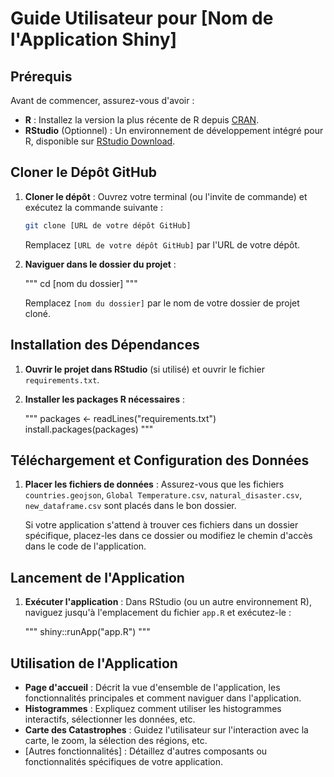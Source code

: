 # Guide Utilisateur pour [Nom de l'Application Shiny]

## Prérequis

Avant de commencer, assurez-vous d'avoir :

- **R** : Installez la version la plus récente de R depuis [CRAN](https://cran.r-project.org/).
- **RStudio** (Optionnel) : Un environnement de développement intégré pour R, disponible sur [RStudio Download](https://www.rstudio.com/products/rstudio/download/).

## Cloner le Dépôt GitHub

1. **Cloner le dépôt** : Ouvrez votre terminal (ou l'invite de commande) et exécutez la commande suivante :

   ```bash
   git clone [URL de votre dépôt GitHub]
   ```

   Remplacez `[URL de votre dépôt GitHub]` par l'URL de votre dépôt.

2. **Naviguer dans le dossier du projet** :

   """
   cd [nom du dossier]
   """

   Remplacez `[nom du dossier]` par le nom de votre dossier de projet cloné.

## Installation des Dépendances

1. **Ouvrir le projet dans RStudio** (si utilisé) et ouvrir le fichier `requirements.txt`.

2. **Installer les packages R nécessaires** :

   """
   packages <- readLines("requirements.txt")
   install.packages(packages)
   """

## Téléchargement et Configuration des Données

1. **Placer les fichiers de données** : Assurez-vous que les fichiers `countries.geojson`, `Global Temperature.csv`, `natural_disaster.csv`, `new_dataframe.csv` sont placés dans le bon dossier. 

   Si votre application s'attend à trouver ces fichiers dans un dossier spécifique, placez-les dans ce dossier ou modifiez le chemin d'accès dans le code de l'application.

## Lancement de l'Application

1. **Exécuter l'application** : Dans RStudio (ou un autre environnement R), naviguez jusqu'à l'emplacement du fichier `app.R` et exécutez-le :

   """
   shiny::runApp("app.R")
   """

## Utilisation de l'Application

- **Page d'accueil** : Décrit la vue d'ensemble de l'application, les fonctionnalités principales et comment naviguer dans l'application.
- **Histogrammes** : Expliquez comment utiliser les histogrammes interactifs, sélectionner les données, etc.
- **Carte des Catastrophes** : Guidez l'utilisateur sur l'interaction avec la carte, le zoom, la sélection des régions, etc.
- [Autres fonctionnalités] : Détaillez d'autres composants ou fonctionnalités spécifiques de votre application.
